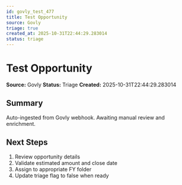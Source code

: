 ```yaml
---
id: govly_test_477
title: Test Opportunity
source: Govly
triage: true
created_at: 2025-10-31T22:44:29.283014
status: triage
---
```


# Test Opportunity

**Source:** Govly
**Status:** Triage
**Created:** 2025-10-31T22:44:29.283014

## Summary

Auto-ingested from Govly webhook. Awaiting manual review and enrichment.

## Next Steps

1. Review opportunity details
2. Validate estimated amount and close date
3. Assign to appropriate FY folder
4. Update triage flag to false when ready
